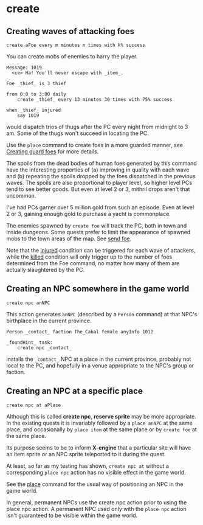 # create

## Creating waves of attacking foes

```
create aFoe every m minutes n times with k% success
```

You can create mobs of enemies to harry the player.

```
Message: 1019
  <ce> Ha! You'll never escape with _item_.

Foe _thief_ is 3 thief

from 0:0 to 3:00 daily
    create _thief_ every 13 minutes 30 times with 75% success

when _thief_ injured
    say 1019
```

would dispatch trios of thugs after the PC every night from midnight to 3 am. Some of the thugs won't succeed in locating the PC.

Use the `place` command to create foes in a more guarded manner, see [Creating guard foes](./place.md#creating-guard-foes) for more details.

The spoils from the dead bodies of human foes generated by this command have the interesting properties of (a) improving in quality with each wave and (b) repeating the spoils dropped by the foes dispatched in the previous waves. The spoils are also proportional to player level, so higher level PCs tend to see better goods. But even at level 2 or 3, mithril drops aren't that uncommon.

I've had PCs garner over 5 million gold from such an episode. Even at level 2 or 3, gaining enough gold to purchase a yacht is commonplace.

The enemies spawned by `create foe` will track the PC, both in town and inside dungeons. Some quests prefer to limit the appearance of spawned mobs to the town areas of the map. See [send foe](./send.md).

Note that the [injured](../QuestConditions.md#attacking-foes) condition can be triggered for each wave of attackers, while the [killed](../QuestConditions.md#attacking-foes) condition will only trigger up to the number of foes determined from the Foe command, no matter how many of them are actually slaughtered by the PC.


## Creating an NPC somewhere in the game world

```
create npc anNPC
```

This action generates `anNPC` (described by a `Person` command) at that NPC's birthplace in the current province.

```
Person _contact_ faction The_Cabal female anyInfo 1012

_foundHint_ task:
    create npc _contact_
```

installs the `_contact_` NPC at a place in the current province, probably not local to the PC, and hopefully in a venue appropriate to the NPC's group or faction.


## Creating an NPC at a specific place

```
create npc at aPlace
```

Although this is called **create npc**, **reserve sprite** may be more appropriate. In the existing quests it is invariably followed by a `place anNPC` at the same place, and occasionally by `place item` at the same place or by `create foe` at the same place.

Its purpose seems to be to inform **X-engine** that a particular site will have an item sprite or an NPC sprite teleported to it during the quest.

At least, so far as my testing has shown, `create npc at` without a corresponding `place npc` action has no visible effect in the game world.

See the [place](./place.md) command for the usual way of positioning an NPC in the game world.

In general, permanent NPCs use the create npc action prior to using the place npc action. A permanent NPC used only with the `place npc` action isn't guaranteed to be visible within the game world.
